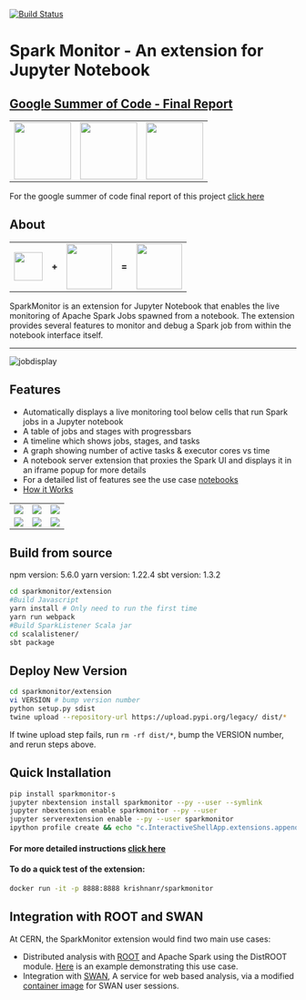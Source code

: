 [![Build Status](https://travis-ci.org/krishnan-r/sparkmonitor.svg?branch=master)](https://travis-ci.org/krishnan-r/sparkmonitor)
# Spark Monitor - An extension for Jupyter Notebook


## [Google Summer of Code - Final Report](https://krishnan-r.github.io/sparkmonitor/) 

<table>
<tr>
<td><a href="https://summerofcode.withgoogle.com/projects/#4603184614998016"><img src="https://user-images.githubusercontent.com/6822941/29750351-e95e7b1c-8b5b-11e7-9f6b-b25b69f7353a.png" height="100"/></td>
<td><a href="http://hepsoftwarefoundation.org/activities/gsoc.html"><img src="https://user-images.githubusercontent.com/6822941/29750350-e956b512-8b5b-11e7-9e34-4e3a5be9d37f.png" height="100"/></td>

<td><a href="https://user-images.githubusercontent.com/6822941/29782585-c788e2d6-8c3a-11e7-96bd-9568c6fb9039.png"><img src="https://user-images.githubusercontent.com/6822941/29782585-c788e2d6-8c3a-11e7-96bd-9568c6fb9039.png" height="100"/></td>


</tr>
</table>

For the google summer of code final report of this project [click here](https://krishnan-r.github.io/sparkmonitor/)  

## About
<table>
<tr>
<td><a href="http://jupyter.org/"><img src="https://user-images.githubusercontent.com/6822941/29750386-872556fe-8b5c-11e7-95e1-42b12d709017.png" height="50"/></a></td>
<td><b>+</b></td>
<td><a href="https://spark.apache.org/"><img src="https://user-images.githubusercontent.com/6822941/29750352-e9807b36-8b5b-11e7-929a-249f56c7cf79.png" height="80"/></a></td>
<td><b>=</b></td>
<td><a href="https://user-images.githubusercontent.com/6822941/29601568-d5e42934-87f9-11e7-9780-3cd3a0d8d86b.png" title="The SparkMonitor Extension."><img src="https://user-images.githubusercontent.com/6822941/29601568-d5e42934-87f9-11e7-9780-3cd3a0d8d86b.png" height="80"/></a></td>
</tr>
</table>
SparkMonitor is an extension for Jupyter Notebook that enables the live monitoring of Apache Spark Jobs spawned from a notebook. The extension provides several features to monitor and debug a Spark job from within the notebook interface itself. <br> 

***

![jobdisplay](https://user-images.githubusercontent.com/6822941/29753710-ff8849b6-8b94-11e7-8f9c-bdc59bf72143.gif)

## Features
* Automatically displays a live monitoring tool below cells that run Spark jobs in a Jupyter notebook
* A table of jobs and stages with progressbars
* A timeline which shows jobs, stages, and tasks
* A graph showing number of active tasks & executor cores vs time
* A notebook server extension that proxies the Spark UI and displays it in an iframe popup for more details
* For a detailed list of features see the use case [notebooks](https://krishnan-r.github.io/sparkmonitor/#common-use-cases-and-tests)
* [How it Works](https://krishnan-r.github.io/sparkmonitor/how.html)

<table>
<tr>
<td><a href="https://user-images.githubusercontent.com/6822941/29601990-d6256a1e-87fb-11e7-94cb-b4418c61d221.png" title="Jobs and stages started from a cell."><img src="https://user-images.githubusercontent.com/6822941/29601990-d6256a1e-87fb-11e7-94cb-b4418c61d221.png"></a></td>
<td><a href="https://user-images.githubusercontent.com/6822941/29601769-d8e82a26-87fa-11e7-9b0e-91b1414e7821.png" title="A graph of the number of active tasks and available executor cores."><img src="https://user-images.githubusercontent.com/6822941/29601769-d8e82a26-87fa-11e7-9b0e-91b1414e7821.png" ></a></td>
<td><a href="https://user-images.githubusercontent.com/6822941/29601776-d919dae4-87fa-11e7-8939-a6c0d0072d90.png" title="An event timeline with jobs, stages and tasks across various executors. The tasks are split into various coloured phases, providing insight into the nature of computation."><img src="https://user-images.githubusercontent.com/6822941/29601776-d919dae4-87fa-11e7-8939-a6c0d0072d90.png"></a></td>
</tr>
<tr>
<td><a href="https://user-images.githubusercontent.com/6822941/29750236-be1f6b0c-8b59-11e7-9a36-92e04e3bf05b.png" title="The Spark web UI as a popup within the notebook interface."><img src="https://user-images.githubusercontent.com/6822941/29750236-be1f6b0c-8b59-11e7-9a36-92e04e3bf05b.png" ></a></td>
<td><a href="https://user-images.githubusercontent.com/6822941/29750177-ea2c18b8-8b58-11e7-955e-69ecf33a6284.png" title="Details of a task."><img src="https://user-images.githubusercontent.com/6822941/29750177-ea2c18b8-8b58-11e7-955e-69ecf33a6284.png" ></a></td>
<td><a href="https://user-images.githubusercontent.com/6822941/29601997-d6533840-87fb-11e7-90ce-daa0fe73b9e5.png" title="An event timeline."><img src="https://user-images.githubusercontent.com/6822941/29601997-d6533840-87fb-11e7-90ce-daa0fe73b9e5.png"></a></td>
</tr>
</table>

## Build from source
npm version: 5.6.0
yarn version: 1.22.4
sbt version: 1.3.2
```bash
cd sparkmonitor/extension
#Build Javascript
yarn install # Only need to run the first time
yarn run webpack
#Build SparkListener Scala jar
cd scalalistener/
sbt package
```

## Deploy New Version
```bash
cd sparkmonitor/extension
vi VERSION # bump version number
python setup.py sdist
twine upload --repository-url https://upload.pypi.org/legacy/ dist/*
```
If twine upload step fails, run `rm -rf dist/*`, bump the VERSION number, and rerun steps above.

## Quick Installation
```bash 
pip install sparkmonitor-s
jupyter nbextension install sparkmonitor --py --user --symlink 
jupyter nbextension enable sparkmonitor --py --user            
jupyter serverextension enable --py --user sparkmonitor
ipython profile create && echo "c.InteractiveShellApp.extensions.append('sparkmonitor.kernelextension')" >>  $(ipython profile locate default)/ipython_kernel_config.py
```
#### For more detailed instructions [click here](https://krishnan-r.github.io/sparkmonitor/install.html)
#### To do a quick test of the extension:
```bash
docker run -it -p 8888:8888 krishnanr/sparkmonitor
```

## Integration with ROOT and SWAN
At CERN, the SparkMonitor extension would find two main use cases:
* Distributed analysis with [ROOT](https://root.cern.ch/) and Apache Spark using the DistROOT module. [Here](https://krishnan-r.github.io/sparkmonitor/usecase_distroot.html) is an example demonstrating this use case.
* Integration with [SWAN](https://swan.web.cern.ch/), A service for web based analysis, via a modified [container image](https://github.com/krishnan-r/sparkmonitorhub) for SWAN user sessions.

